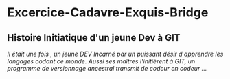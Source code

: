 # Excercice-Cadavre-Exquis-Bridge
## Histoire Initiatique d'un jeune Dev à GIT

*Il était une fois , un jeune DEV
Incarné par un puissant désir d apprendre les langages codant ce monde. Aussi ses maîtres l'initièrent à GIT, un programme de versionnage ancestral transmit de codeur en codeur ...*
